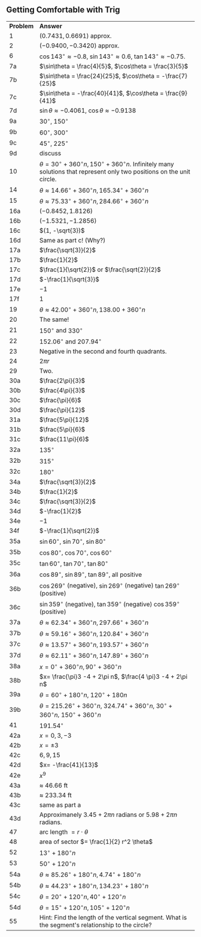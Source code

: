 

## Getting Comfortable with Trig


|||
|-------|------|
|**Problem**|**Answer**|
1|$(0.7431,0.6691)$ approx.
2|$(-0.9400, -0.3420)$ approx. 
6|$\cos143^\circ \approx -0.8$, $\sin143^\circ \approx 0.6$, $\tan143^\circ \approx -0.75$.
7a|$\sin\theta = \frac{4}{5}$, $\cos\theta = \frac{3}{5}$
7b|$\sin\theta = \frac{24}{25}$, $\cos\theta = -\frac{7}{25}$
7c|$\sin\theta = -\frac{40}{41}$, $\cos\theta = \frac{9}{41}$
7d|$\sin\theta \approx -0.4061$, $\cos\theta \approx -0.9138$
9a|$30^\circ$, $150^\circ$
9b|$60^\circ$, $300^\circ$
9c|$45^\circ$, $225^\circ$
9d|discuss
10|$\theta = 30^\circ + 360^\circ n, 150^\circ + 360^\circ n$.  Infinitely many solutions that represent only two positions on the unit circle.
14|$\theta \approx 14.66^\circ + 360^\circ n, 165.34^\circ + 360^\circ n$
15|$\theta \approx 75.33^\circ + 360^\circ n, 284.66^\circ + 360^\circ n$
16a|$(-0.8452, 1.8126)$
16b|$(-1.5321,-1.2856)$
16c|$(1, -\sqrt{3})$
16d|Same as part c! (Why?)
17a|$\frac{\sqrt{3}}{2}$
17b|$\frac{1}{2}$
17c|$\frac{1}{\sqrt{2}}$ or $\frac{\sqrt{2}}{2}$
17d|$-\frac{1}{\sqrt{3}}$
17e|$-1$
17f|$1$
19|$\theta \approx 42.00^\circ + 360^\circ n, 138.00 + 360^\circ n$
20|The same!
21|$150^\circ$ and $330^\circ$
22|$152.06^\circ$ and $207.94^\circ$
23|Negative in the second and fourth quadrants.
24|$2\pi r$
29|Two.
30a|$\frac{2\pi}{3}$
30b|$\frac{4\pi}{3}$
30c|$\frac{\pi}{6}$
30d|$\frac{\pi}{12}$
31a|$\frac{5\pi}{12}$
31b|$\frac{5\pi}{6}$
31c|$\frac{11\pi}{6}$
32a|$135^\circ$
32b|$315^\circ$
32c|$180^\circ$
34a|$\frac{\sqrt{3}}{2}$
34b|$\frac{1}{2}$
34c|$\frac{\sqrt{3}}{2}$
34d|$-\frac{1}{2}$
34e|$-1$
34f|$-\frac{1}{\sqrt{2}}$
35a|$\sin 60^\circ$, $\sin 70^\circ$, $\sin 80^\circ$
35b|$\cos 80^\circ$, $\cos 70^\circ$, $\cos 60^\circ$
35c|$\tan 60^\circ$, $\tan 70^\circ$, $\tan 80^\circ$
36a|$\cos 89^\circ$, $\sin 89^\circ$, $\tan 89^\circ$, all positive
36b|$\cos 269^\circ$ (negative), $\sin 269^\circ$ (negative) $\tan 269^\circ$ (positive)
36c|$\sin 359^\circ$ (negative), $\tan 359^\circ$ (negative) $\cos 359^\circ$ (positive)
37a|$\theta \approx 62.34^\circ + 360^\circ n, 297.66^\circ + 360^\circ n$
37b|$\theta \approx 59.16^\circ + 360^\circ n, 120.84^\circ + 360^\circ n$
37c|$\theta \approx 13.57^\circ + 360^\circ n, 193.57^\circ + 360^\circ n$
37d|$\theta \approx 62.11^\circ + 360^\circ n, 147.89^\circ + 360^\circ n$
38a|$x = 0^\circ + 360^\circ n, 90^\circ + 360^\circ n$
38b|$x= \frac{\pi}3 -4 + 2\pi n$, $\frac{4 \pi}3 -4 + 2\pi n$
39a|$\theta = 60^\circ + 180^\circ n$, $120^\circ + 180n$
39b|$\theta = 215.26^\circ + 360^\circ n$, $324.74^\circ + 360^\circ n$, $30^\circ + 360^\circ n$, $150^\circ + 360^\circ n$
41|$191.54^\circ$
42a|$x=0,3,-3$
42b|$x= \pm 3$
42c|$6, 9, 15$
42d|$x= -\frac{41}{13}$
42e|$x^9$
43a|$\approx$ 46.66 ft
43b|$\approx$ 233.34 ft
43c|same as part a
43d|Approximanely $3.45 + 2\pi n$ radians or $5.98 + 2\pi n$ radians.
47|arc length $= r \cdot \theta$
48|area of sector $= \frac{1}{2} r^2 \theta$
52|$13^\circ + 180^\circ n$
53|$50^\circ + 120^\circ n$
54a|$\theta \approx 85.26^\circ + 180^\circ n, 4.74^\circ + 180^\circ n$
54b|$\theta \approx 44.23^\circ + 180^\circ n, 134.23^\circ + 180^\circ n$
54c|$\theta = 20^\circ + 120^\circ n, 40^\circ + 120^\circ n$
54d|$\theta = 15^\circ + 120^\circ n, 105^\circ + 120^\circ n$
55|Hint: Find the length of the vertical segment.  What is the segment's relationship to the circle?




